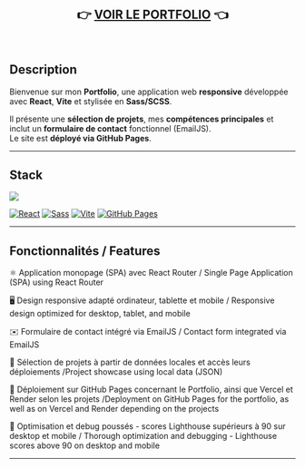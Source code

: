  </br>


<div align="center">
 
 <a> 
  
 ## 👉 [VOIR LE PORTFOLIO](https://baptfr.github.io/portfolio/) 👈​ 
 <a/>

</div>

 </br>


## Description
Bienvenue sur mon **Portfolio**, une application web **responsive** développée avec **React**, **Vite** et stylisée en **Sass/SCSS**.  

Il présente une **sélection de projets**, mes **compétences principales** et inclut un **formulaire de contact** fonctionnel (EmailJS).  
Le site est **déployé via GitHub Pages**.


---
## Stack

 <img src="https://skillicons.dev/icons?i=react,js,sass,css,html,vite,github,githubactions" />
 
[![React](https://img.shields.io/badge/React-18.0.0-61DAFB?logo=react&logoColor=white)](https://reactjs.org/) 
[![Sass](https://img.shields.io/badge/Sass/SCSS-CC6699?logo=sass&logoColor=white)](https://sass-lang.com/)
[![Vite](https://img.shields.io/badge/Vite-4.0-646CFF?logo=vite&logoColor=white)](https://vitejs.dev/) 
[![GitHub Pages](https://img.shields.io/badge/Déployé-GitHub%20Pages-181717?logo=github)](https://ton-utilisateur.github.io/ton-repo)


---
## Fonctionnalités / Features
⚛️ Application monopage (SPA) avec React Router /  Single Page Application (SPA) using React Router

🖥️ Design responsive adapté ordinateur, tablette et mobile / Responsive design optimized for desktop, tablet, and mobile

✉️ Formulaire de contact intégré via EmailJS /  Contact form integrated via EmailJS

📂 Sélection de projets à partir de données locales et accès leurs déploiements /Project showcase using local data (JSON)

🚀 Déploiement sur GitHub Pages concernant le Portfolio, ainsi que Vercel et Render selon les projets  /Deployment on GitHub Pages for the portfolio, as well as on Vercel and Render depending on the projects

🔧 Optimisation et debug poussés - scores Lighthouse supérieurs à 90 sur desktop et mobile / Thorough optimization and debugging - Lighthouse scores above 90 on desktop and mobile



---

